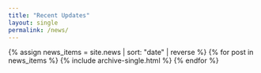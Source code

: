 ```yaml
---
title: "Recent Updates"
layout: single
permalink: /news/
---
```


{% assign news_items = site.news | sort: "date" | reverse %}
{% for post in news_items %}
  {% include archive-single.html %}
{% endfor %}
